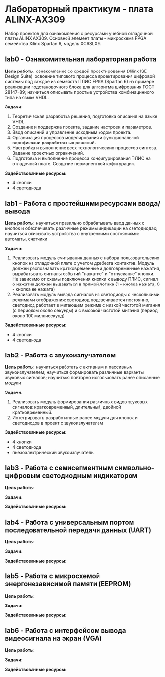 # Лабораторный практикум - плата ALINX-AX309

Набор проектов для ознакомления с ресурсами учебной отладочной платы ALINX AX309.
Основной элемент платы - микросхема FPGA семейства Xilinx Spartan 6, модель XC6SLX9.

## lab0 - Ознакомительная лабораторная работа

**Цель работы:** ознакомление со средой проектирования (Xilinx ISE Design Suite), освоение типового процесса проектирования цифровой системы под каждое из семейств ПЛИС FPGA (Spartan 6) на примере реализации подстановочного блока для алгоритма шифрования ГОСТ 28147-89; научиться описывать простые устройства комбинацинного типа на языке VHDL.

**Задачи:**
1. Теоретическая разработка решения, подготовка описания на языке VHDL.
1. Создание и поддержка проекта, задание настроек и параметров.
1. Ввод описаний и управление исходным кодом проекта.
1. Организация процессов моделирования и функциональной верификации разработанных решений.
1. Настройка и выполнение всех технологических процессов синтеза. Задание проектных ограничений.
1. Подготовка и выполнение процесса конфигурирования ПЛИС на отладочной плате. Создание перманентной кофигурации.

**Задействованные ресурсы:**
* 4 кнопки
* 4 светодиода



## lab1 - Работа с простейшими ресурсами ввода/вывода

**Цель работы:** научиться правильно обрабатывать ввод данных с кнопок и обеспечивать различные режимы индикации на светодиодах; научиться описывать устройства с внутренними состояниями: автоматы, счетчики

**Задачи:**
1. Реализовать модуль считывания данных с набора пользовательских кнопок на отладочной плате с учетом дребезга контактов. Модуль должен распознавать кратковременные и долговременные нажатия, вырабатывать сигналы событий "нажатие" и "отпускание" кнопки. Не зависимо от схемы подключения кнопки к выводу ПЛИС, сигнал о нажатии должен выдаваться в прямой логике (1 - кнопка нажата, 0 - кнопка не нажата)
1. Реализовать модуль вывода сигналов на светодиоды с несколькими режимами отображения: светодиод подсвечивается постоянно, светодиод работает в мигающем режиме с низкой частотой мигания (с периодом около секунды) и с высокой частотой мигания (период около 100 миллисекунд)

**Задействованные ресурсы:**
* 4 кнопки
* 4 светодиода



## lab2 - Работа с звукоизлучателем

**Цель работы:** научиться работать с активным и пассивным звукоизлучателем; научиться формировать различные варианты звуковых сигналов; научиться повторно использовать ранее описанные модули

**Задачи:**
1. Реализовать модуль формирования различных видов звуковых сигналов: кратковременный, длительный, двойной кратковременный.
1. Интегрировать разработанные ранее модули для кнопок и светодиодов в проект с звукоизлучателем 

**Задействованные ресурсы:**
* 4 кнопки
* 4 светодиода
* пьезоэлектрический звукоизлучатель



## lab3 - Работа с семисегментным символьно-цифровым светодиодным индикатором

**Цель работы:** 

**Задачи:**

**Задействованные ресурсы:**



## lab4 - Работа с универсальным портом последовательной передачи данных (UART)

**Цель работы:** 

**Задачи:**

**Задействованные ресурсы:**



## lab5 - Работа с микросхемой энергонезависимой памяти (EEPROM)

**Цель работы:** 

**Задачи:**

**Задействованные ресурсы:**



## lab6 - Работа с интерфейсом вывода видеосигнала на экран (VGA)

**Цель работы:** 

**Задачи:**

**Задействованные ресурсы:**
